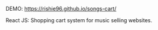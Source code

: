 DEMO: https://rishie96.github.io/songs-cart/

React JS: Shopping cart system for music selling websites.
